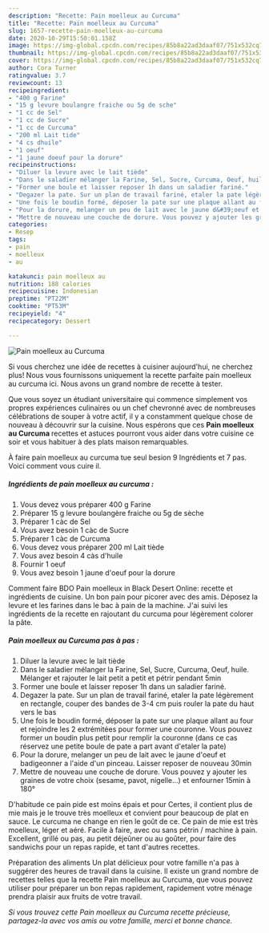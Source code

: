 ```yaml
---
description: "Recette: Pain moelleux au Curcuma"
title: "Recette: Pain moelleux au Curcuma"
slug: 1657-recette-pain-moelleux-au-curcuma
date: 2020-10-29T15:50:01.158Z
image: https://img-global.cpcdn.com/recipes/85b8a22ad3daaf07/751x532cq70/pain-moelleux-au-curcuma-photo-principale-de-la-recette.jpg
thumbnail: https://img-global.cpcdn.com/recipes/85b8a22ad3daaf07/751x532cq70/pain-moelleux-au-curcuma-photo-principale-de-la-recette.jpg
cover: https://img-global.cpcdn.com/recipes/85b8a22ad3daaf07/751x532cq70/pain-moelleux-au-curcuma-photo-principale-de-la-recette.jpg
author: Cora Turner
ratingvalue: 3.7
reviewcount: 13
recipeingredient:
- "400 g Farine"
- "15 g levure boulangre fraiche ou 5g de sche"
- "1 cc de Sel"
- "1 cc de Sucre"
- "1 cc de Curcuma"
- "200 ml Lait tide"
- "4 cs dhuile"
- "1 oeuf"
- "1 jaune doeuf pour la dorure"
recipeinstructions:
- "Diluer la levure avec le lait tiède"
- "Dans le saladier mélanger la Farine, Sel, Sucre, Curcuma, Oeuf, huile. Mélanger et rajouter le lait petit a petit et pétrir pendant 5min"
- "Former une boule et laisser reposer 1h dans un saladier fariné."
- "Degazer la pate. Sur un plan de travail fariné, etaler la pate légèrement en rectangle, couper des bandes de 3-4 cm puis rouler la pate du haut vers le bas"
- "Une fois le boudin formé, déposer la pate sur une plaque allant au four et rejoindre les 2 extrémitées pour former une couronne. Vous pouvez former un boudin plus petit pour remplir la couronne (dans ce cas réservez une petite boule de pate a part avant d&#39;etaler la pate)"
- "Pour la dorure, melanger un peu de lait avec le jaune d&#39;oeuf et badigeonner a l&#39;aide d&#39;un pinceau. Laisser reposer de nouveau 30min"
- "Mettre de nouveau une couche de dorure. Vous pouvez y ajouter les graines de votre choix (sesame, pavot, nigelle...) et enfourner 15min à 180°"
categories:
- Resep
tags:
- pain
- moelleux
- au

katakunci: pain moelleux au 
nutrition: 188 calories
recipecuisine: Indonesian
preptime: "PT22M"
cooktime: "PT53M"
recipeyield: "4"
recipecategory: Dessert

---
```



![Pain moelleux au Curcuma](https://img-global.cpcdn.com/recipes/85b8a22ad3daaf07/751x532cq70/pain-moelleux-au-curcuma-photo-principale-de-la-recette.jpg)

Si vous cherchez une idée de recettes à cuisiner aujourd'hui, ne cherchez plus! Nous vous fournissons uniquement la recette parfaite pain moelleux au curcuma ici. Nous avons un grand nombre de recette à tester.

Que vous soyez un étudiant universitaire qui commence simplement vos propres expériences culinaires ou un chef chevronné avec de nombreuses célébrations de souper à votre actif, il y a constamment quelque chose de nouveau à découvrir sur la cuisine. Nous espérons que ces <strong> Pain moelleux au Curcuma </strong> recettes et astuces pourront vous aider dans votre cuisine ce soir et vous habituer à des plats maison remarquables.

<!--inarticleads1-->

À faire pain moelleux au curcuma tue seul besion 9 Ingrédients et 7 pas. Voici comment vous cuire il.

##### Ingrédients de pain moelleux au curcuma :

1. Vous devez vous préparer 400 g Farine
1. Préparer 15 g levure boulangère fraiche ou 5g de sèche
1. Préparer 1 càc de Sel
1. Vous avez besoin 1 càc de Sucre
1. Préparer 1 càc de Curcuma
1. Vous devez vous préparer 200 ml Lait tiède
1. Vous avez besoin 4 càs d&#39;huile
1. Fournir 1 oeuf
1. Vous avez besoin 1 jaune d&#39;oeuf pour la dorure


Comment faire BDO Pain moelleux in Black Desert Online: recette et ingrédients de cuisine. Un bon pain pour picorer avec des amis. Déposez la levure et les farines dans le bac à pain de la machine. J&#39;ai suivi les ingrédients de la recette en rajoutant du curcuma pour légèrement colorer la pâte. 

<!--inarticleads2-->

##### Pain moelleux au Curcuma pas à pas :

1. Diluer la levure avec le lait tiède
1. Dans le saladier mélanger la Farine, Sel, Sucre, Curcuma, Oeuf, huile. Mélanger et rajouter le lait petit a petit et pétrir pendant 5min
1. Former une boule et laisser reposer 1h dans un saladier fariné.
1. Degazer la pate. Sur un plan de travail fariné, etaler la pate légèrement en rectangle, couper des bandes de 3-4 cm puis rouler la pate du haut vers le bas
1. Une fois le boudin formé, déposer la pate sur une plaque allant au four et rejoindre les 2 extrémitées pour former une couronne. Vous pouvez former un boudin plus petit pour remplir la couronne (dans ce cas réservez une petite boule de pate a part avant d&#39;etaler la pate)
1. Pour la dorure, melanger un peu de lait avec le jaune d&#39;oeuf et badigeonner a l&#39;aide d&#39;un pinceau. Laisser reposer de nouveau 30min
1. Mettre de nouveau une couche de dorure. Vous pouvez y ajouter les graines de votre choix (sesame, pavot, nigelle...) et enfourner 15min à 180°


D&#39;habitude ce pain pide est moins épais et pour Certes, il contient plus de mie mais je le trouve très moelleux et convient pour beaucoup de plat en sauce. Le curcuma ne change en rien le goût de ce. Ce pain de mie est très moelleux, léger et aéré. Facile à faire, avec ou sans pétrin / machine à pain. Excellent, grillé ou pas, au petit déjeûner ou au goûter, pour faire des sandwichs pour un repas rapide, et tant d&#39;autres recettes. 

<!--inarticleads1-->

<p>
Préparation des aliments Un plat délicieux pour votre famille n'a pas à suggérer des heures de travail dans la cuisine. Il existe un grand nombre de recettes telles que la recette Pain moelleux au Curcuma, que vous pouvez utiliser pour préparer un bon repas rapidement, rapidement votre ménage prendra plaisir aux fruits de votre travail.
</p>

<p>
<i>Si vous trouvez cette Pain moelleux au Curcuma recette précieuse, partagez-la avec vos amis ou votre famille, merci et bonne chance.</i>
</p>
